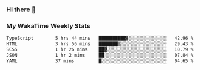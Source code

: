 ### Hi there 👋

<!--
**royschrauwen/royschrauwen** is a ✨ _special_ ✨ repository because its `README.md` (this file) appears on your GitHub profile.

Here are some ideas to get you started:

- 🔭 I’m currently working on ...
- 🌱 I’m currently learning ...
- 👯 I’m looking to collaborate on ...
- 🤔 I’m looking for help with ...
- 💬 Ask me about ...
- 📫 How to reach me: ...
- 😄 Pronouns: ...
- ⚡ Fun fact: ...
-->


### My WakaTime Weekly Stats
<!--START_SECTION:waka-->

```txt
TypeScript        5 hrs 44 mins   ██████████▓░░░░░░░░░░░░░░   42.96 %
HTML              3 hrs 56 mins   ███████▒░░░░░░░░░░░░░░░░░   29.43 %
SCSS              1 hr 26 mins    ██▓░░░░░░░░░░░░░░░░░░░░░░   10.79 %
JSON              1 hr 2 mins     ██░░░░░░░░░░░░░░░░░░░░░░░   07.84 %
YAML              37 mins         █░░░░░░░░░░░░░░░░░░░░░░░░   04.65 %
```

<!--END_SECTION:waka-->

